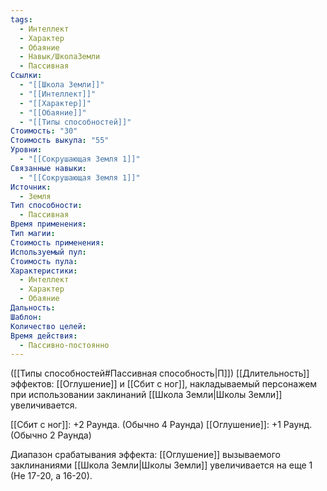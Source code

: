 ```yaml
---
tags:
  - Интеллект
  - Характер
  - Обаяние
  - Навык/ШколаЗемли
  - Пассивная
Ссылки:
  - "[[Школа Земли]]"
  - "[[Интеллект]]"
  - "[[Характер]]"
  - "[[Обаяние]]"
  - "[[Типы способностей]]"
Стоимость: "30"
Стоимость выкупа: "55"
Уровни:
  - "[[Сокрушающая Земля 1]]"
Связанные навыки:
  - "[[Сокрушающая Земля 1]]"
Источник:
  - Земля
Тип способности:
  - Пассивная
Время применения: 
Тип магии: 
Стоимость применения: 
Используемый пул: 
Стоимость пула: 
Характеристики:
  - Интеллект
  - Характер
  - Обаяние
Дальность: 
Шаблон: 
Количество целей: 
Время действия:
  - Пассивно-постоянно
---
```

([[Типы способностей#Пассивная способность|П]]) [[Длительность]] эффектов: [[Оглушение]] и [[Сбит с ног]], накладываемый персонажем при использовании заклинаний [[Школа Земли|Школы Земли]] увеличивается.

[[Сбит с ног]]: +2 Раунда. (Обычно 4 Раунда)
[[Оглушение]]: +1 Раунд. (Обычно 2 Раунда)

Диапазон срабатывания эффекта: [[Оглушение]] вызываемого заклинаниями [[Школа Земли|Школы Земли]]  увеличивается на еще 1 (Не 17-20, а 16-20).
